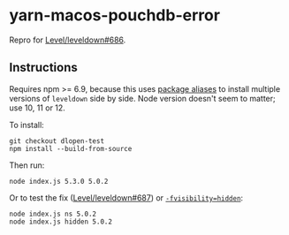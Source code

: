 # yarn-macos-pouchdb-error

Repro for [Level/leveldown#686](https://github.com/Level/leveldown/issues/686).

## Instructions

Requires npm >= 6.9, because this uses [package aliases](https://github.com/npm/rfcs/blob/latest/implemented/0001-package-aliases.md) to install multiple versions of `leveldown` side by side. Node version doesn't seem to matter; use 10, 11 or 12.

To install:

```
git checkout dlopen-test
npm install --build-from-source
```

Then run:

```
node index.js 5.3.0 5.0.2
```

Or to test the fix ([Level/leveldown#687](https://github.com/Level/leveldown/pull/687)) or [`-fvisibility=hidden`](https://github.com/Level/leveldown/commit/0969552a9d44e929e93baab1fb938500b89871d0):

```
node index.js ns 5.0.2
node index.js hidden 5.0.2
```
